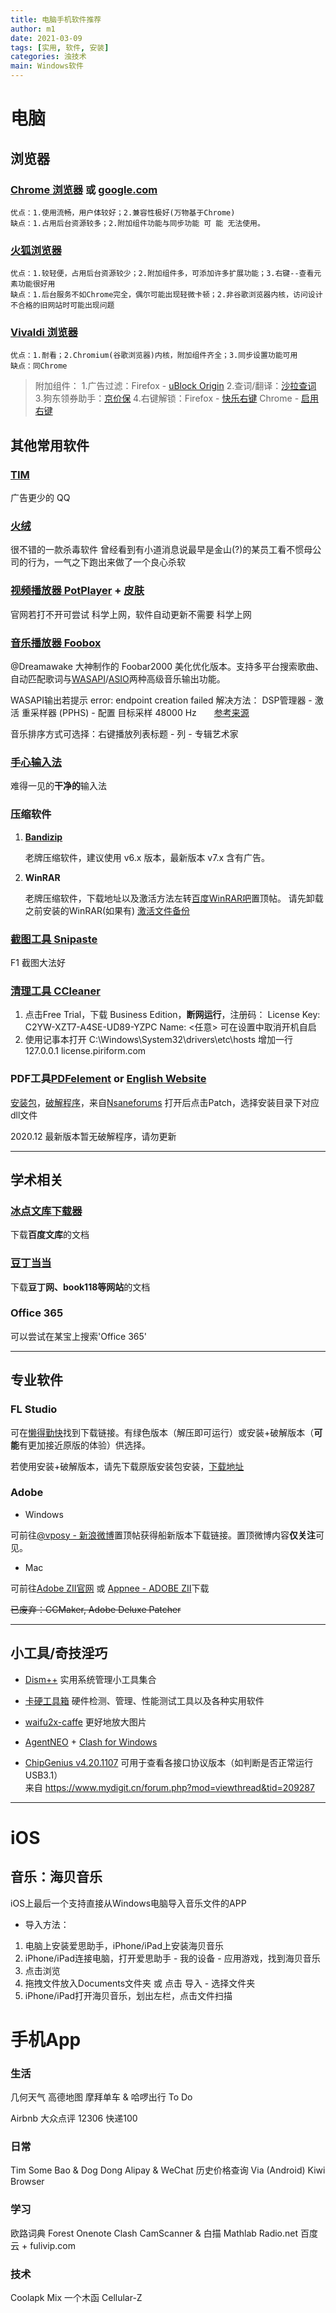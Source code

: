 ```yaml
---
title: 电脑手机软件推荐
author: m1
date: 2021-03-09
tags: [实用, 软件, 安装]
categories: 浊技术
main: Windows软件
---
```

# 电脑

## 浏览器

### [Chrome 浏览器](https://www.google.cn/intl/zh-CN/chrome/) 或 [google.com](https://www.google.com/intl/zh-CN/chrome/)

    优点：1.使用流畅，用户体较好；2.兼容性极好(万物基于Chrome)
    缺点：1.占用后台资源较多；2.附加组件功能与同步功能 可 能 无法使用。

### [火狐浏览器](https://www.mozilla.org/zh-CN/firefox/new/?redirect_source=firefox-com)

    优点：1.较轻便，占用后台资源较少；2.附加组件多，可添加许多扩展功能；3.右键--查看元素功能很好用
    缺点：1.后台服务不如Chrome完全，偶尔可能出现轻微卡顿；2.非谷歌浏览器内核，访问设计不合格的旧网站时可能出现问题

### [Vivaldi 浏览器](https://vivaldi.com/zh-hans/)

    优点：1.耐看；2.Chromium(谷歌浏览器)内核，附加组件齐全；3.同步设置功能可用
    缺点：同Chrome

> 附加组件： 
    1.广告过滤：Firefox - [uBlock Origin](https://addons.mozilla.org/zh-CN/firefox/addon/ublock-origin/) 
    2.查词/翻译：[沙拉查词](https://saladict.crimx.com/) 
    3.狗东领券助手：[京价保](https://jjb.im/)
    4.右键解锁：Firefox - [快乐右键](https://addons.mozilla.org/zh-CN/firefox/addon/%E5%BF%AB%E4%B9%90%E5%8F%B3%E9%94%AE/)  Chrome - [启用右键](https://chrome.google.com/webstore/detail/enable-right-click-for-go/ofgdcdohlhjfdhbnfkikfeakhpojhpgm)

## 其他常用软件

### [TIM](https://office.qq.com/)

广告更少的 QQ

### [火绒](https://www.huorong.cn/)

很不错的一款杀毒软件
<span class="heimu" title="你知道的太多了">曾经看到有小道消息说最早是金山(?)的某员工看不惯母公司的行为，一气之下跑出来做了一个良心杀软</span>

### [视频播放器 PotPlayer](http://potplayer.daum.net/?lang=zh_CN) + [皮肤](modern_x_for_potplayer_update_by_illequal_d9a1sdy.zip)

官网若打不开可尝试 科学上网，软件自动更新不需要 科学上网

### [音乐播放器 Foobox](http://blog.sina.com.cn/s/blog_4c5167670102xhln.html)

@Dreamawake 大神制作的 Foobar2000 美化优化版本。支持多平台搜索歌曲、自动匹配歌词与[WASAPI](https://baike.baidu.com/item/WASAPI/8114771?fr=aladdin)/[ASIO](https://baike.baidu.com/item/ASIO)两种高级音乐输出功能。

WASAPI输出若提示 error: endpoint creation failed 解决方法：
DSP管理器 - 激活 重采样器 (PPHS) - 配置 目标采样 48000 Hz　　[参考来源](https://tieba.baidu.com/p/5431845992)

音乐排序方式可选择：右键播放列表标题 - 列 - 专辑艺术家

### [手心输入法](http://www.xinshuru.com/)

难得一见的**干净的**输入法

### 压缩软件

1. **[Bandizip](http://www.bandisoft.com/bandizip/old/6/)**

    老牌压缩软件，建议使用 v6.x 版本，最新版本 v7.x 含有广告。

2. **WinRAR**

    老牌压缩软件，下载地址以及激活方法左转[百度WinRAR吧](https://tieba.baidu.com/f?kw=winrar)置顶帖。
    请先卸载之前安装的WinRAR(如果有)
    [激活文件备份](rarkey.rar)

### [截图工具 Snipaste](https://zh.snipaste.com/)

F1 截图大法好

### [清理工具 CCleaner](http://www.ccleaner.com/business/ccleaner-business-edition)

1. 点击Free Trial，下载 Business Edition，**断网运行**，注册码：
    License Key: C2YW-XZT7-A4SE-UD89-YZPC
    Name: <任意>
可在设置中取消开机自启
2. 使用记事本打开 C:\Windows\System32\drivers\etc\hosts
增加一行
127.0.0.1 license.piriform.com

### PDF工具[PDFelement](https://pdf.wondershare.cn) or [English Website](https://pdf.wondershare.com)

[安装包](https://dawn-shadow-a17b.cloudpool.workers.dev/CloudShare/%25E8%25BD%25AF%25E4%25BB%25B6/pdfelement-pro_full5239.exe)，[破解程序](PDFelement_v7.x.x_Patch_v3.5_By_DFoX.exe)，来自[Nsaneforums](https://www.nsaneforums.com/search/?&q=PDFelement&search_and_or=and&sortby=relevancy)
打开后点击Patch，选择安装目录下对应dll文件

2020.12 最新版本暂无破解程序，请勿更新

---

## 学术相关

### [冰点文库下载器](http://www.bingdian001.com/?p=832)

下载**百度文库**的文档

### [豆丁当当](https://www.52pojie.cn/thread-1185880-1-1.html)

下载**豆丁网、book118等网站**的文档

### Office 365

可以尝试在某宝上搜索'Office 365'

---

## 专业软件
### FL Studio

可在[懒得勤快](https://ldqk.org/1373)找到下载链接。有绿色版本（解压即可运行）或安装+破解版本（**可能**有更加接近原版的体验）供选择。

若使用安装+破解版本，请先下载原版安装包安装，[下载地址](https://www.image-line.com/fl-studio-download/)

### Adobe

* Windows

可前往[@vposy - 新浪微博](https://www.weibo.com/vposy)置顶帖获得船新版本下载链接。置顶微博内容**仅关注**可见。

* Mac

可前往[Adobe ZII官网](https://www.adobezii.com) 或 [Appnee - ADOBE ZII](https://free.appnee.com/adobe-zii/)下载

~~已废弃：CCMaker, Adobe Deluxe Patcher~~

---

## 小工具/奇技淫巧

- [Dism++](https://www.chuyu.me/zh-Hans/index.html) 实用系统管理小工具集合

- [卡硬工具箱](http://www.kbtool.cn/) 硬件检测、管理、性能测试工具以及各种实用软件

- [waifu2x-caffe](https://github.com/lltcggie/waifu2x-caffe/releases) 更好地放大图片

- [AgentNEO](https://neoladder.org/) + [Clash for Windows](https://github.com/Fndroid/clash_for_windows_pkg)

- [ChipGenius v4.20.1107](ChipGenius_v4_20_1107_fix.rar)  可用于查看各接口协议版本（如判断是否正常运行USB3.1）  
    来自 https://www.mydigit.cn/forum.php?mod=viewthread&tid=209287

<!-- 
- 问题：AMD集显安装通用驱动后提示驱动程序版本不匹配
解决方法：注册表打开 HKEY_LOCAL_MACHINE\SOFTWARE\AMD\CN ，删除DriverVersion内型号字段，重启
遗留问题：性能百分比显示不正常
-->

---

# iOS
## 音乐：海贝音乐
iOS上最后一个支持直接从Windows电脑导入音乐文件的APP

* 导入方法：
1. 电脑上安装爱思助手，iPhone/iPad上安装海贝音乐
2. iPhone/iPad连接电脑，打开爱思助手 - 我的设备 - 应用游戏，找到海贝音乐
3. 点击浏览
4. 拖拽文件放入Documents文件夹 或 点击 导入 - 选择文件夹
5. iPhone/iPad打开海贝音乐，划出左栏，点击文件扫描

# 手机App

### 生活

几何天气
高德地图
摩拜单车 & 哈啰出行
To Do

Airbnb
大众点评
12306
快递100

### 日常

Tim
Some Bao & Dog Dong
Alipay & WeChat
历史价格查询
Via (Android)
Kiwi Browser

### 学习

欧路词典
Forest
Onenote
Clash
CamScanner & 白描
Mathlab
Radio.net
百度云 + fulivip.com

### 技术

Coolapk
Mix
一个木函
Cellular-Z






